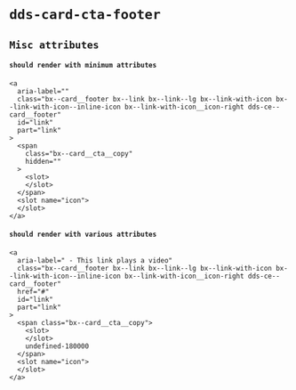 # `dds-card-cta-footer`

## `Misc attributes`

####   `should render with minimum attributes`

```
<a
  aria-label=""
  class="bx--card__footer bx--link bx--link--lg bx--link-with-icon bx--link-with-icon--inline-icon bx--link-with-icon__icon-right dds-ce--card__footer"
  id="link"
  part="link"
>
  <span
    class="bx--card__cta__copy"
    hidden=""
  >
    <slot>
    </slot>
  </span>
  <slot name="icon">
  </slot>
</a>

```

####   `should render with various attributes`

```
<a
  aria-label=" - This link plays a video"
  class="bx--card__footer bx--link bx--link--lg bx--link-with-icon bx--link-with-icon--inline-icon bx--link-with-icon__icon-right dds-ce--card__footer"
  href="#"
  id="link"
  part="link"
>
  <span class="bx--card__cta__copy">
    <slot>
    </slot>
    undefined-180000
  </span>
  <slot name="icon">
  </slot>
</a>

```

